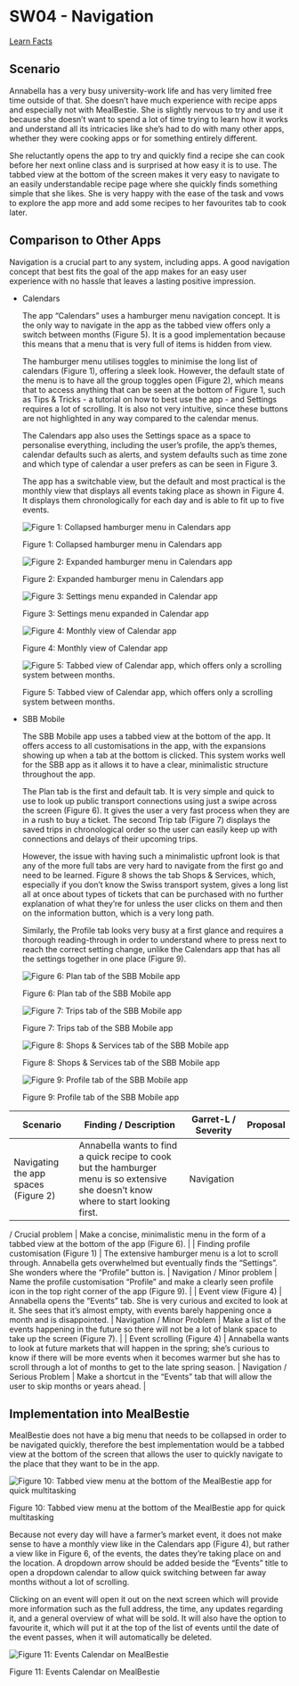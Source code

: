 # SW04 - Navigation

[Learn Facts](SW04%20-%20Navigation%2010cf92957e7b8017ae0fc9f72c26dbf2/Learn%20Facts%20120f92957e7b805ca70ec53a4de2e36b.md)

## Scenario

Annabella has a very busy university-work life and has very limited free time outside of that. She doesn’t have much experience with recipe apps and especially not with MealBestie. She is slightly nervous to try and use it because she doesn’t want to spend a lot of time trying to learn how it works and understand all its intricacies like she’s had to do with many other apps, whether they were cooking apps or for something entirely different.

She reluctantly opens the app to try and quickly find a recipe she can cook before her next online class and is surprised at how easy it is to use. The tabbed view at the bottom of the screen makes it very easy to navigate to an easily understandable recipe page where she quickly finds something simple that she likes. She is very happy with the ease of the task and vows to explore the app more and add some recipes to her favourites tab to cook later.

## Comparison to Other Apps

Navigation is a crucial part to any system, including apps. A good navigation concept that best fits the goal of the app makes for an easy user experience with no hassle that leaves a lasting positive impression.

- Calendars
    
    The app “Calendars” uses a hamburger menu navigation concept. It is the only way to navigate in the app as the tabbed view offers only a switch between months (Figure 5). It is a good implementation because this means that a menu that is very full of items is hidden from view.
    
    The hamburger menu utilises toggles to minimise the long list of calendars (Figure 1), offering a sleek look. However, the default state of the menu is to have all the group toggles open (Figure 2), which means that to access anything that can be seen at the bottom of Figure 1, such as Tips & Tricks - a tutorial on how to best use the app - and Settings requires a lot of scrolling. It is also not very intuitive, since these buttons are not highlighted in any way compared to the calendar menus.
    
    The Calendars app also uses the Settings space as a space to personalise everything, including the user’s profile, the app’s themes, calendar defaults such as alerts, and system defaults such as time zone and which type of calendar a user prefers as can be seen in Figure 3.
    
    The app has a switchable view, but the default and most practical is the monthly view that displays all events taking place as shown in Figure 4. It displays them chronologically for each day and is able to fit up to five events.
    
    ![Figure 1: Collapsed hamburger menu in Calendars app](SW04%20-%20Navigation%2010cf92957e7b8017ae0fc9f72c26dbf2/IMG_8222.jpg)
    
    Figure 1: Collapsed hamburger menu in Calendars app
    
    ![Figure 2: Expanded hamburger menu in Calendars app](SW04%20-%20Navigation%2010cf92957e7b8017ae0fc9f72c26dbf2/IMG_8214.jpg)
    
    Figure 2: Expanded hamburger menu in Calendars app
    
    ![Figure 3: Settings menu expanded in Calendar app](SW04%20-%20Navigation%2010cf92957e7b8017ae0fc9f72c26dbf2/IMG_8216.jpg)
    
    Figure 3: Settings menu expanded in Calendar app
    
    ![Figure 4: Monthly view of Calendar app](SW04%20-%20Navigation%2010cf92957e7b8017ae0fc9f72c26dbf2/IMG_8226.jpg)
    
    Figure 4: Monthly view of Calendar app
    
    ![Figure 5: Tabbed view of Calendar app, which offers only a scrolling system between months.](SW04%20-%20Navigation%2010cf92957e7b8017ae0fc9f72c26dbf2/IMG_8221.jpg)
    
    Figure 5: Tabbed view of Calendar app, which offers only a scrolling system between months.
    
- SBB Mobile
    
    The SBB Mobile app uses a tabbed view at the bottom of the app. It offers access to all customisations in the app, with the expansions showing up when a tab at the bottom is clicked. This system works well for the SBB app as it allows it to have a clear, minimalistic structure throughout the app.
    
    The Plan tab is the first and default tab. It is very simple and quick to use to look up public transport connections using just a swipe across the screen (Figure 6). It gives the user a very fast process when they are in a rush to buy a ticket. The second Trip tab (Figure 7) displays the saved trips in chronological order so the user can easily keep up with connections and delays of their upcoming trips.
    
    However, the issue with having such a minimalistic upfront look is that any of the more full tabs are very hard to navigate from the first go and need to be learned. Figure 8 shows the tab Shops & Services, which, especially if you don’t know the Swiss transport system, gives a long list all at once about types of tickets that can be purchased with no further explanation of what they’re for unless the user clicks on them and then on the information button, which is a very long path.
    
    Similarly, the Profile tab looks very busy at a first glance and requires a thorough reading-through in order to understand where to press next to reach the correct setting change, unlike the Calendars app that has all the settings together in one place (Figure 9).
    
    ![Figure 6: Plan tab of the SBB Mobile app](SW04%20-%20Navigation%2010cf92957e7b8017ae0fc9f72c26dbf2/IMG_8217.jpg)
    
    Figure 6: Plan tab of the SBB Mobile app
    
    ![Figure 7: Trips tab of the SBB Mobile app](SW04%20-%20Navigation%2010cf92957e7b8017ae0fc9f72c26dbf2/IMG_8218.jpg)
    
    Figure 7: Trips tab of the SBB Mobile app
    
    ![Figure 8: Shops & Services tab of the SBB Mobile app](SW04%20-%20Navigation%2010cf92957e7b8017ae0fc9f72c26dbf2/IMG_8224.jpg)
    
    Figure 8: Shops & Services tab of the SBB Mobile app
    
    ![Figure 9: Profile tab of the SBB Mobile app](SW04%20-%20Navigation%2010cf92957e7b8017ae0fc9f72c26dbf2/IMG_8220.jpg)
    
    Figure 9: Profile tab of the SBB Mobile app
    

| Scenario | Finding / Description | Garret-L / Severity | Proposal |
| --- | --- | --- | --- |
| Navigating the app spaces (Figure 2) | Annabella wants to find a quick recipe to cook but the hamburger menu is so extensive she doesn’t know where to start looking first. | Navigation
/
Crucial problem | Make a concise, minimalistic menu in the form of a tabbed view at the bottom of the app (Figure 6). |
| Finding profile customisation (Figure 1) | The extensive hamburger menu is a lot to scroll through. Annabella gets overwhelmed but eventually finds the “Settings”. She wonders where the “Profile” button is. | Navigation
/
Minor problem | Name the profile customisation “Profile” and make a clearly seen profile icon in the top right corner of the app (Figure 9). |
| Event view (Figure 4) | Annabella opens the “Events” tab. She is very curious and excited to look at it. She sees that it’s almost empty, with events barely happening once a month and is disappointed. | Navigation
/
Minor Problem | Make a list of the events happening in the future so there will not be a lot of blank space to take up the screen (Figure 7). |
| Event scrolling (Figure 4) | Annabella wants to look at future markets that will happen in the spring; she’s curious to know if there will be more events when it becomes warmer but she has to scroll through a lot of months to get to the late spring season. | Navigation
/
Serious Problem | Make a shortcut in the “Events” tab that will allow the user to skip months or years ahead. |

## Implementation into MealBestie

MealBestie does not have a big menu that needs to be collapsed in order to be navigated quickly, therefore the best implementation would be a tabbed view at the bottom of the screen that allows the user to quickly navigate to the place that they want to be in the app.

![Figure 10: Tabbed view menu at the bottom of the MealBestie app for quick multitasking](SW04%20-%20Navigation%2010cf92957e7b8017ae0fc9f72c26dbf2/image.png)

Figure 10: Tabbed view menu at the bottom of the MealBestie app for quick multitasking

Because not every day will have a farmer’s market event, it does not make sense to have a monthly view like in the Calendars app (Figure 4), but rather a view like in Figure 6, of the events, the dates they’re taking place on and the location. A dropdown arrow should be added beside the “Events” title to open a dropdown calendar to allow quick switching between far away months without a lot of scrolling.

Clicking on an event will open it out on the next screen which will provide more information such as the full address, the time, any updates regarding it, and a general overview of what will be sold. It will also have the option to favourite it, which will put it at the top of the list of events until the date of the event passes, when it will automatically be deleted.

![Figure 11: Events Calendar on MealBestie](SW04%20-%20Navigation%2010cf92957e7b8017ae0fc9f72c26dbf2/Screenshot_2024-10-23_at_11.18.00.png)

Figure 11: Events Calendar on MealBestie